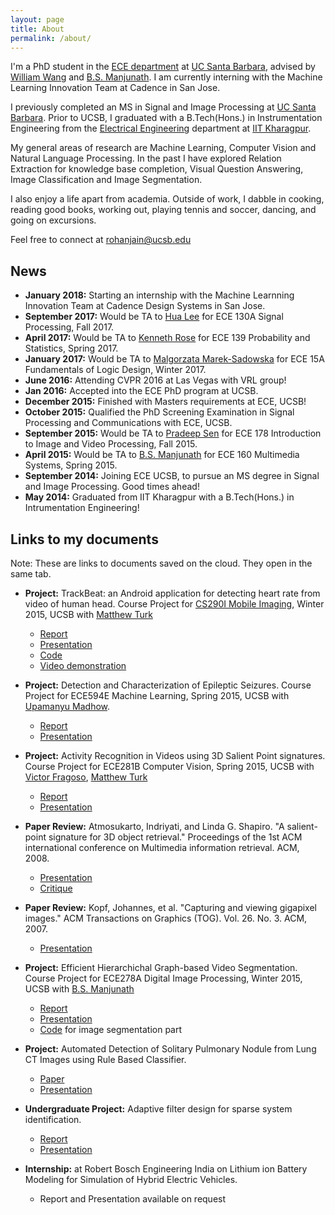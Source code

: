 ```yaml
---
layout: page
title: About
permalink: /about/
---
```


I'm a PhD student in the [ECE department](http://www.ece.ucsb.edu/) at [UC Santa Barbara](http://www.ucsb.edu/), advised by [William Wang](https://www.cs.ucsb.edu/~william/) and [B.S. Manjunath](https://vision.ece.ucsb.edu/people/bs-manjunath). I am currently interning with the Machine Learning Innovation Team at Cadence in San Jose.

I previously completed an MS in Signal and Image Processing at [UC Santa Barbara](http://www.ucsb.edu/). Prior to UCSB, I graduated with a B.Tech(Hons.) in Instrumentation Engineering from the [Electrical Engineering](http://www.ee.iitkgp.ac.in/) department at [IIT Kharagpur](http://iitkgp.ac.in/).

My general areas of research are Machine Learning, Computer Vision and Natural Language Processing.  In the past I have explored Relation Extraction for knowledge base completion, Visual Question Answering, Image Classification and Image Segmentation.  

I also enjoy a life apart from academia. Outside of work, I dabble in cooking, reading good books, working out, playing tennis and soccer, dancing, and going on excursions.

Feel free to connect at [rohanjain@ucsb.edu](mailto:rohanjain@ucsb.edu)

## News
- **January 2018:** Starting an internship with the Machine Learnning Innovation Team at Cadence Design Systems in San Jose.
- **September 2017:** Would be TA to [Hua Lee](https://engineering.ucsb.edu/people/hua-lee) for ECE 130A Signal Processing, Fall 2017.
- **April 2017:** Would be TA to [Kenneth Rose](https://engineering.ucsb.edu/people/kenneth-rose) for ECE 139 Probability and Statistics, Spring 2017.
- **January 2017:** Would be TA to [Malgorzata Marek-Sadowska](https://iee.ucsb.edu/people/malgorzata-marek-sadowska) for ECE 15A Fundamentals of Logic Design, Winter 2017.
- **June 2016:** Attending CVPR 2016 at Las Vegas with VRL group!
- **Jan 2016:** Accepted into the ECE PhD program at UCSB.
- **December 2015:** Finished with Masters requirements at ECE, UCSB!
- **October 2015:** Qualified the PhD Screening Examination in Signal Processing and Communications with ECE, UCSB.
- **September 2015:** Would be TA to [Pradeep Sen](https://www.ece.ucsb.edu/~psen/) for ECE 178 Introduction to Image and Video Processing, Fall 2015.
- **April 2015:** Would be TA to [B.S. Manjunath](https://vision.ece.ucsb.edu/people/bs-manjunath) for ECE 160 Multimedia Systems, Spring 2015.
- **September 2014:** Joining ECE UCSB, to pursue an MS degree in Signal and Image Processing. Good times ahead!
- **May 2014:** Graduated from IIT Kharagpur with a B.Tech(Hons.) in Intrumentation Engineering!


## Links to my documents

Note: These are links to documents saved on the cloud. They open in the same tab.

- **Project:** TrackBeat: an Android application for detecting heart rate from video of human head. Course Project for [CS290I Mobile Imaging](https://www.cs.ucsb.edu/~mturk/Teaching.html), Winter 2015, UCSB with [Matthew Turk](https://www.cs.ucsb.edu/~mturk/)
	- [Report](https://www.dropbox.com/s/ehumfxo8w3eaisq/CS290I_Report.pdf?dl=0)
	- [Presentation](https://docs.google.com/presentation/d/1ounkIoDJg2myp4Eons_RvrQLgUEuzDk_ooN_JEl_XZs/pub?start=false&loop=false&delayms=60000)
	- [Code](https://github.com/neurohn/TrackBeat)
	- [Video demonstration](https://www.youtube.com/watch?v=NUb1GDgm-aw)
	
- **Project:** Detection and Characterization of Epileptic Seizures. Course Project for ECE594E Machine Learning, Spring 2015, UCSB with [Upamanyu Madhow](https://wcsl.ece.ucsb.edu/people/upamanyu-madhow).
	- [Report](https://www.dropbox.com/s/myjq2we234bk56h/ECE594E_Project_Report_RajagopalJain.pdf?dl=0)
	- [Presentation](https://docs.google.com/presentation/d/1AZWCtDiYywZAWsb3EY7eFgwdZiTnENE1Bq4TvkhcxWU/pub?start=false&loop=false&delayms=60000)

- **Project:** Activity Recognition in Videos using 3D Salient Point signatures. Course Project for ECE281B Computer Vision, Spring 2015, UCSB with [Victor Fragoso](http://vfragoso.com/), [Matthew Turk](https://www.cs.ucsb.edu/~mturk/)
	- [Report](https://www.dropbox.com/s/rh1kfpq3d4e2ppw/ECE281B_JainRajagopal_Project.pdf?dl=0)
	- [Presentation](https://docs.google.com/presentation/d/1VEmndjfkG-MPHrhIDEVduO6jjbwtapEDZgHOjQWxkcE/pub?start=false&loop=false&delayms=60000)

- **Paper Review:** Atmosukarto, Indriyati, and Linda G. Shapiro. "A salient-point signature for 3D object retrieval." Proceedings of the 1st ACM international conference on Multimedia information retrieval. ACM, 2008.
	- [Presentation](https://docs.google.com/presentation/d/15v1LKAxcy2YRaQ80B0yztDtIAG1x0HWgKEt-duu6H2k/pub?start=false&loop=false&delayms=60000)
	- [Critique](https://docs.google.com/document/d/1UJne2dJzinh7Kh9AgOt2BG4SB3WuR3peitikr3XeCUU/pub)

- **Paper Review:** Kopf, Johannes, et al. "Capturing and viewing gigapixel images." ACM Transactions on Graphics (TOG). Vol. 26. No. 3. ACM, 2007.
	 - [Presentation](https://docs.google.com/presentation/d/1lQ0es5kSS3U5nINlp6wbRgsak4k6WfaLEP_q9i-nLto/pub?start=false&loop=false&delayms=60000)

- **Project:** Efficient Hierarchichal Graph-based Video Segmentation. Course Project for ECE278A Digital Image Processing, Winter 2015, UCSB with [B.S. Manjunath](https://vision.ece.ucsb.edu/people/bs-manjunath)
	- [Report](https://www.dropbox.com/s/rcz74mvmqo4sicw/ECE278A_report.pdf?dl=0)
	- [Presentation](https://docs.google.com/presentation/d/1rxrCpgCwntSRvo0wVBRyRDLA06IedNL2d35PeZDkIoI/pub?start=false&loop=false&delayms=60000)
	- [Code](https://github.com/neurohn/image-segmentation) for image segmentation part
- **Project:** Automated Detection of Solitary Pulmonary Nodule from Lung CT Images using Rule Based Classifier.
	- [Paper](https://www.dropbox.com/s/gwdeibf2tfg0bkq/ICVSP_Paper_ID_128%20Automated%20Detection%20of%20Solitary%20Pulmonary%20Nodule%20from%20Lung%20CT%20Images%20using%20Rule%20Based%20Classifier.pdf?dl=0)
	- [Presentation](https://www.dropbox.com/s/96pqnl0ivevtvzb/ICVSP_2014_128.pptx?dl=0)
	
- **Undergraduate Project:** Adaptive filter design for sparse system identification.
	- [Report](https://www.dropbox.com/s/0v1kggoxo4pi7i3/rohan%20btp%20ver2.pdf?dl=0)
	- [Presentation](https://www.dropbox.com/s/cfq5hychwkrj6wl/Rohan%20Final%20Presentation.pdf?dl=0)

- **Internship:** at Robert Bosch Engineering India on Lithium ion Battery Modeling for Simulation of Hybrid Electric Vehicles. 
	- Report and Presentation available on request

